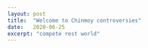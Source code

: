 ```yaml
---
layout: post
title:  "Welcome to Chinmoy controversies"
date:   2020-06-25
excerpt: "compete rest world"
---
```

